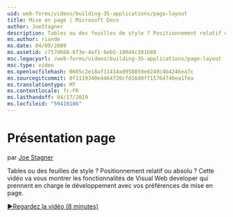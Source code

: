 ```yaml
---
uid: web-forms/videos/building-35-applications/page-layout
title: Mise en page | Microsoft Docs
author: JoeStagner
description: Tables ou des feuilles de style ? Positionnement relatif ou absolu ? Cette vidéo va vous montrer les fonctionnalités de Visual Web developer qui prennent en charge le développement avec yo...
ms.author: riande
ms.date: 04/09/2009
ms.assetid: c757d668-6f3e-4af1-beb5-100d4c101b88
msc.legacyurl: /web-forms/videos/building-35-applications/page-layout
msc.type: video
ms.openlocfilehash: 0605c2e18af11414a0958859e0249c4b4246ea7c
ms.sourcegitcommit: 0f1119340e4464720cfd16d0ff15764746ea1fea
ms.translationtype: MT
ms.contentlocale: fr-FR
ms.lasthandoff: 04/17/2019
ms.locfileid: "59410186"
---
```

# <a name="page-layout"></a>Présentation page

par [Joe Stagner](https://github.com/JoeStagner)

Tables ou des feuilles de style ? Positionnement relatif ou absolu ? Cette vidéo va vous montrer les fonctionnalités de Visual Web developer qui prennent en charge le développement avec vos préférences de mise en page.

[&#9654;Regardez la vidéo (8 minutes)](https://channel9.msdn.com/Blogs/ASP-NET-Site-Videos/page-layout)
